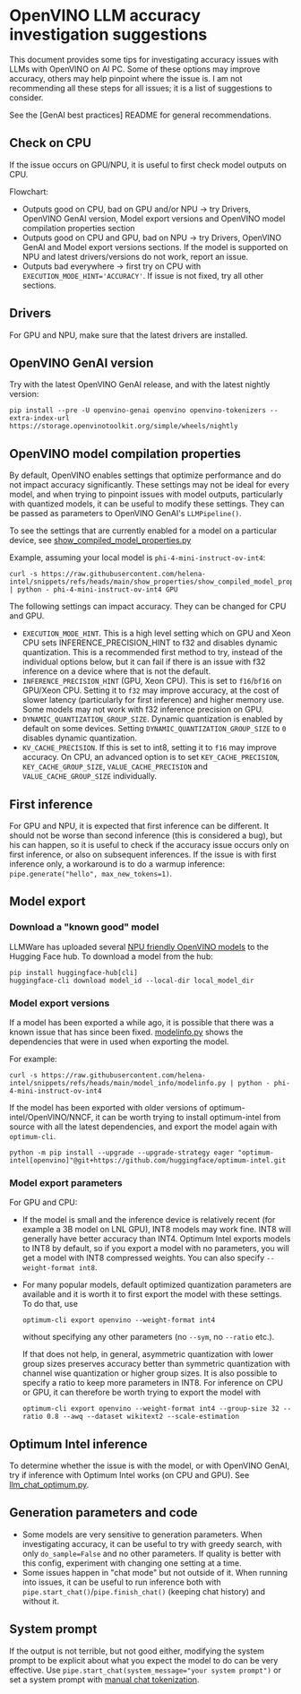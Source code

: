 # OpenVINO LLM accuracy investigation suggestions

This document provides some tips for investigating accuracy issues with LLMs with OpenVINO on AI PC. Some of these options may improve accuracy, others may help
pinpoint where the issue is. I am not recommending all these steps for all issues; it is a list of suggestions to consider.

See the [GenAI best practices] README for general recommendations.

## Check on CPU

If the issue occurs on GPU/NPU, it is useful to first check model outputs on CPU.

Flowchart:
- Outputs good on CPU, bad on GPU and/or NPU -> try Drivers, OpenVINO GenAI version, Model export versions and OpenVINO model compilation properties section
- Outputs good on CPU and GPU, bad on NPU -> try Drivers, OpenVINO GenAI and Model export versions sections. If the model is supported on NPU and latest drivers/versions do not work, report an issue.
- Outputs bad everywhere -> first try on CPU with `EXECUTION_MODE_HINT='ACCURACY'`. If issue is not fixed, try all other sections.

## Drivers

For GPU and NPU, make sure that the latest drivers are installed.

## OpenVINO GenAI version

Try with the latest OpenVINO GenAI release, and with the latest nightly version:

```
pip install --pre -U openvino-genai openvino openvino-tokenizers --extra-index-url https://storage.openvinotoolkit.org/simple/wheels/nightly          
```

## OpenVINO model compilation properties

By default, OpenVINO enables settings that optimize performance and do not impact accuracy significantly. These settings may not be ideal for every model, 
and when trying to pinpoint issues with model outputs, particularly with quantized models, it can be useful to modify these settings. They can be
passed as parameters to OpenVINO GenAI's `LLMPipeline()`. 

To see the settings that are currently enabled for a model on a particular device, see [show_compiled_model_properties.py](https://github.com/helena-intel/snippets/blob/main/show_properties/show_compiled_model_properties.py)

Example, assuming your local model is `phi-4-mini-instruct-ov-int4`:
```
curl -s https://raw.githubusercontent.com/helena-intel/snippets/refs/heads/main/show_properties/show_compiled_model_properties.py | python - phi-4-mini-instruct-ov-int4 GPU
```

The following settings can impact accuracy. They can be changed for CPU and GPU.
- `EXECUTION_MODE_HINT`. This is a high level setting which on GPU and Xeon CPU sets INFERENCE_PRECISION_HINT to f32 and disables dynamic quantization.
   This is a recommended first method to try, instead of the individual options below, but it can fail if there is an issue with f32 inference on a device where that is not the default.
- `INFERENCE_PRECISION_HINT` (GPU, Xeon CPU). This is set to `f16`/`bf16` on GPU/Xeon CPU. Setting it to `f32` may improve accuracy, at the cost of slower latency (particularly for first inference) and higher memory use. Some models may not work with f32 inference precision on GPU.
- `DYNAMIC_QUANTIZATION_GROUP_SIZE`. Dynamic quantization is enabled by default on some devices. Setting `DYNAMIC_QUANTIZATION_GROUP_SIZE` to `0` disables dynamic quantization.
- `KV_CACHE_PRECISION`. If this is set to int8, setting it to `f16` may improve accuracy. On CPU, an advanced option is to set `KEY_CACHE_PRECISION`, `KEY_CACHE_GROUP_SIZE`, `VALUE_CACHE_PRECISION` and `VALUE_CACHE_GROUP_SIZE` individually.

## First inference

For GPU and NPU, it is expected that first inference can be different. It should not be worse than second inference (this is considered a bug),
but his can happen, so it is useful to check if the accuracy issue occurs only on first inference, or also on subsequent inferences. If the issue is with first inference only,
a workaround is to do a warmup inference: `pipe.generate("hello", max_new_tokens=1)`.

## Model export

### Download a "known good" model

LLMWare has uploaded several [NPU friendly OpenVINO models](https://huggingface.co/llmware/models?search=ov-npu) to the Hugging Face hub. 
To download a model from the hub:

```
pip install huggingface-hub[cli]
huggingface-cli download model_id --local-dir local_model_dir
```

### Model export versions

If a model has been exported a while ago, it is possible that there was a known issue that has since been fixed. [modelinfo.py](https://github.com/helena-intel/snippets/blob/main/model_info/modelinfo.py
) shows the dependencies that were in used when exporting the model.

For example:
```
curl -s https://raw.githubusercontent.com/helena-intel/snippets/refs/heads/main/model_info/modelinfo.py | python - phi-4-mini-instruct-ov-int4
```

If the model has been exported with older versions of optimum-intel/OpenVINO/NNCF, it can be worth trying to install optimum-intel from source with all the latest dependencies, and export the model again with `optimum-cli`.

```
python -m pip install --upgrade --upgrade-strategy eager "optimum-intel[openvino]"@git+https://github.com/huggingface/optimum-intel.git
```

### Model export parameters

For GPU and CPU:

- If the model is small and the inference device is relatively recent (for example a 3B model on LNL GPU), INT8 models may work fine. INT8 will generally have better accuracy than INT4. Optimum Intel exports models to INT8 by
  default, so if you export a model with no parameters, you will get a model with INT8 compressed weights. You can also specify `--weight-format int8`.

- For many popular models, default optimized quantization parameters are available and it is worth it to first export the model with these settings. To do that, use
  ```
  optimum-cli export openvino --weight-format int4
  ```
  without specifying any other parameters (no `--sym`, no `--ratio` etc.).

  If that does not help, in general, asymmetric quantization with lower group sizes preserves accuracy better than symmetric quantization with channel wise quantization or higher group sizes. It is also possible to specify a ratio to keep more
  parameters in INT8. For inference on CPU or GPU, it can therefore be worth trying to export the model with

  ```
  optimum-cli export openvino --weight-format int4 --group-size 32 --ratio 0.8 --awq --dataset wikitext2 --scale-estimation
  ```
  
## Optimum Intel inference

To determine whether the issue is with the model, or with OpenVINO GenAI, try if inference with Optimum Intel works (on CPU and GPU).
See [llm_chat_optimum.py](https://github.com/helena-intel/snippets/blob/main/llm_chat/python/llm_chat_optimum.py).


## Generation parameters and code

- Some models are very sensitive to generation parameters. When investigating accuracy, it can be useful to try with greedy search, with only `do_sample=False` and no other parameters. If quality is better with this config,
experiment with changing one setting at a time.
- Some issues happen in "chat mode" but not outside of it. When running into issues, it can be useful to run inference both with `pipe.start_chat()`/`pipe.finish_chat()` (keeping chat history) and without it.

## System prompt

If the output is not terrible, but not good either, modifying the system prompt to be explicit about what you expect the model to do can be very effective. Use `pipe.start_chat(system_message="your system prompt")` 
or set a system prompt with [manual chat tokenization](https://github.com/helena-intel/snippets/blob/main/llm_chat/python/llm_chat_manual.py).
